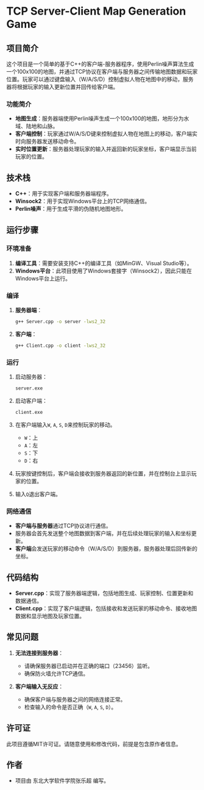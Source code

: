 # TCP Server-Client Map Generation Game

## 项目简介

这个项目是一个简单的基于C++的客户端-服务器程序，使用Perlin噪声算法生成一个100x100的地图，并通过TCP协议在客户端与服务器之间传输地图数据和玩家位置。玩家可以通过键盘输入（W/A/S/D）控制虚拟人物在地图中的移动，服务器将根据玩家的输入更新位置并回传给客户端。

### 功能简介
- **地图生成**：服务器端使用Perlin噪声生成一个100x100的地图，地形分为水域、陆地和山脉。
- **客户端控制**：玩家通过W/A/S/D键来控制虚拟人物在地图上的移动，客户端实时向服务器发送移动命令。
- **实时位置更新**：服务器处理玩家的输入并返回新的玩家坐标，客户端显示当前玩家的位置。

## 技术栈

- **C++**：用于实现客户端和服务器端程序。
- **Winsock2**：用于实现Windows平台上的TCP网络通信。
- **Perlin噪声**：用于生成平滑的伪随机地图地形。

## 运行步骤

### 环境准备

1. **编译工具**：需要安装支持C++的编译工具（如MinGW、Visual Studio等）。
2. **Windows平台**：此项目使用了Windows套接字（Winsock2），因此只能在Windows平台上运行。

### 编译

1. **服务器端**：
    ```bash
    g++ Server.cpp -o server -lws2_32
    ```

2. **客户端**：
    ```bash
    g++ Client.cpp -o client -lws2_32
    ```

### 运行

1. 启动服务器：
    ```bash
    server.exe
    ```

2. 启动客户端：
    ```bash
    client.exe
    ```

3. 在客户端输入`W`, `A`, `S`, `D`来控制玩家的移动。
    - `W`：上
    - `A`：左
    - `S`：下
    - `D`：右

4. 玩家按键控制后，客户端会接收到服务器返回的新位置，并在控制台上显示玩家的位置。

5. 输入`Q`退出客户端。

### 网络通信

- **客户端与服务器**通过TCP协议进行通信。
- 服务器会首先发送整个地图数据到客户端，并在后续处理玩家的输入和坐标更新。
- **客户端**会发送玩家的移动命令（W/A/S/D）到服务器，服务器处理后回传新的坐标。

## 代码结构

- **Server.cpp**：实现了服务器端逻辑，包括地图生成、玩家控制、位置更新和数据通信。
- **Client.cpp**：实现了客户端逻辑，包括接收和发送玩家的移动命令、接收地图数据和显示地图及玩家位置。

## 常见问题

1. **无法连接到服务器**：
   - 请确保服务器已启动并在正确的端口（23456）监听。
   - 确保防火墙允许TCP通信。

2. **客户端输入无反应**：
   - 确保客户端与服务器之间的网络连接正常。
   - 检查输入的命令是否正确（`W`, `A`, `S`, `D`）。

## 许可证

此项目遵循MIT许可证。请随意使用和修改代码，前提是包含原作者信息。

## 作者

- 项目由 东北大学软件学院张乐超 编写。

